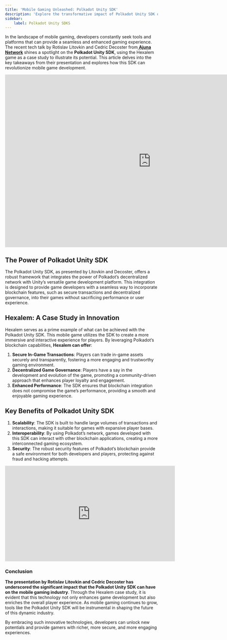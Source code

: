 ```yaml
---
title: 'Mobile Gaming Unleashed: Polkadot Unity SDK'
description: 'Explore the transformative impact of Polkadot Unity SDK on mobile gaming, highlighted by Hexalem case study.'
sidebar:   
    label: Polkadot Unity SDKS
---
```


In the landscape of mobile gaming, developers constantly seek tools and platforms that can provide a seamless and enhanced gaming experience. The recent tech talk by Rotislav Litovkin and Cedric Decoster from[ **Ajuna Network**](https://dablock.com/dapps/ajuna-network/) shines a spotlight on the **Polkadot Unity SDK**, using the Hexalem game as a case study to illustrate its potential. This article delves into the key takeaways from their presentation and explores how this SDK can revolutionize mobile game development.

<iframe allowfullscreen="allowfullscreen" frameborder="0" height="569" src="https://docs.google.com/presentation/d/e/2PACX-1vR47-7q6ahfqCOMl4g-OPYbxYDC15lCxqzzSbwc40xo9KjRqCVSjAtRvvKFKM6bAs9hdUgv7XI5jUhi/embed?start=false&loop=false&delayms=60000" width="960"></iframe>

The Power of Polkadot Unity SDK
-------------------------------

The Polkadot Unity SDK, as presented by Litovkin and Decoster, offers a robust framework that integrates the power of Polkadot’s decentralized network with Unity’s versatile game development platform. This integration is designed to provide game developers with a seamless way to incorporate blockchain features, such as secure transactions and decentralized governance, into their games without sacrificing performance or user experience.

Hexalem: A Case Study in Innovation
-----------------------------------

Hexalem serves as a prime example of what can be achieved with the Polkadot Unity SDK. This mobile game utilizes the SDK to create a more immersive and interactive experience for players. By leveraging Polkadot’s blockchain capabilities, **Hexalem can offer**:

1. **Secure In-Game Transactions**: Players can trade in-game assets securely and transparently, fostering a more engaging and trustworthy gaming environment.
2. **Decentralized Game Governance**: Players have a say in the development and evolution of the game, promoting a community-driven approach that enhances player loyalty and engagement.
3. **Enhanced Performance**: The SDK ensures that blockchain integration does not compromise the game’s performance, providing a smooth and enjoyable gaming experience.

Key Benefits of Polkadot Unity SDK
----------------------------------

1. **Scalability**: The SDK is built to handle large volumes of transactions and interactions, making it suitable for games with expansive player bases.
2. **Interoperability**: By using Polkadot’s network, games developed with this SDK can interact with other blockchain applications, creating a more interconnected gaming ecosystem.
3. **Security**: The robust security features of Polkadot’s blockchain provide a safe environment for both developers and players, protecting against fraud and hacking attempts.

<iframe allowfullscreen="allowfullscreen" frameborder="0" height="315" src="https://www.youtube.com/embed/TsdL6ULM7Mc?si=Wwo3CSW3mOp8H5uK" title="YouTube video player" width="560"></iframe>

### Conclusion

**The presentation by Rotislav Litovkin and Cedric Decoster has underscored the significant impact that the Polkadot Unity SDK can have on the mobile gaming industry**. Through the Hexalem case study, it is evident that this technology not only enhances game development but also enriches the overall player experience. As mobile gaming continues to grow, tools like the Polkadot Unity SDK will be instrumental in shaping the future of this dynamic industry.

By embracing such innovative technologies, developers can unlock new potentials and provide gamers with richer, more secure, and more engaging experiences.